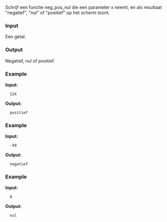 Schrijf een functie neg_pos_nul die een parameter x
neemt, en als resultaat "negatief", "nul" of "positief"
op het scherm toont.

### Input

Een getal.

### Output

Negatief, nul of positief.

### Example

**Input:**

      124

**Output:**

      positief

### Example

**Input:**

      -99

**Output:**

      negatief

### Example

**Input:**

      0

**Output:**

      nul

